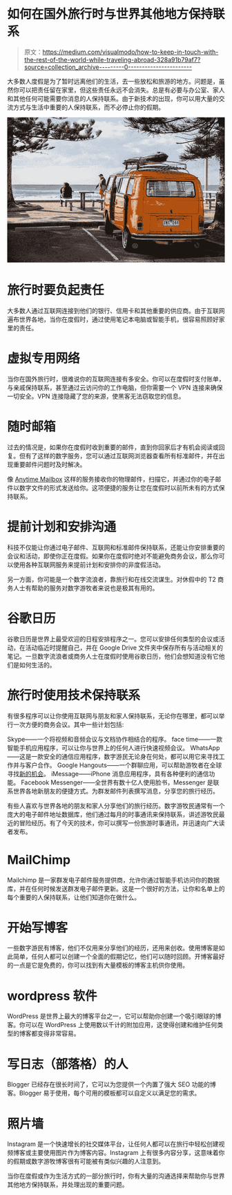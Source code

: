 # 如何在国外旅行时与世界其他地方保持联系

> 原文：<https://medium.com/visualmodo/how-to-keep-in-touch-with-the-rest-of-the-world-while-traveling-abroad-328a91b79af7?source=collection_archive---------0----------------------->

大多数人度假是为了暂时远离他们的生活，去一些放松和旅游的地方。问题是，虽然你可以把责任留在家里，但这些责任永远不会消失。总是有必要与办公室、家人和其他任何可能需要你消息的人保持联系。由于新技术的出现，你可以用大量的交流方式与生活中重要的人保持联系，而不必停止你的假期。

![](img/aa694cc6b931d618d8472d4bc1b64abe.png)

# 旅行时要负起责任

大多数人通过互联网连接到他们的银行、信用卡和其他重要的供应商。由于互联网遍布世界各地，当你在度假时，通过使用笔记本电脑或智能手机，很容易照顾好家里的责任。

# 虚拟专用网络

当你在国外旅行时，很难说你的互联网连接有多安全。你可以在度假时支付账单，与亲戚保持联系，甚至通过云访问你的工作电脑，但你需要一个 VPN 连接来确保一切安全。VPN 连接隐藏了您的来源，使黑客无法窃取您的信息。

# 随时邮箱

过去的情况是，如果你在度假时收到重要的邮件，直到你回家后才有机会阅读或回复。但有了这样的数字服务，您可以通过互联网浏览器查看所有标准邮件，并在出现重要邮件问题时及时解决。

像 [Anytime Mailbox](https://www.anytimemailbox.com/) 这样的服务接收你的物理邮件，扫描它，并通过你的电子邮件以数字文件的形式发送给你。这项便捷的服务让您在度假时以前所未有的方式保持联系。

# 提前计划和安排沟通

科技不仅能让你通过电子邮件、互联网和标准邮件保持联系，还能让你安排重要的会议和活动，即使你正在度假。如果你在度假时绝对不能避免商务会议，那么你可以使用各种互联网服务来提前计划和安排你的非度假活动。

另一方面，你可能是一个数字流浪者，靠旅行和在线交流谋生。对休假中的 T2 商务人士有帮助的服务对数字游牧者来说也是极其有用的。

# 谷歌日历

谷歌日历是世界上最受欢迎的日程安排程序之一。您可以安排任何类型的会议或活动，在活动临近时提醒自己，并在 Google Drive 文件夹中保存所有与活动相关的笔记。一旦数字流浪者或商务人士在度假时使用谷歌日历，他们会想知道没有它他们是如何生活的。

# 旅行时使用技术保持联系

有很多程序可以让你使用互联网与朋友和家人保持联系，无论你在哪里，都可以举行一次方便的商务会议。其中一些计划包括:

Skype——一个将视频和音频会议与文档协作相结合的程序。
face time——一款智能手机应用程序，可以让你与世界上的任何人进行快速视频会议。
WhatsApp——这是一款安全的通信应用程序，数字游民无论身在何处，都可以用它来寻找工作并与客户合作。
Google Hangouts——一个群聊应用，可以帮助游牧者在全球寻找[新的机会](https://www.entrepreneur.com/article/307252)。
iMessage——iPhone 消息应用程序，具有各种便利的通信功能。
Facebook Messenger——全世界有数十亿人使用脸书，Messenger 是联系世界各地新朋友的便捷方式。为群发邮件列表撰写消息，分享您的旅行经历。

有些人喜欢与世界各地的朋友和家人分享他们的旅行经历。数字游牧民通常有一个庞大的电子邮件地址数据库，他们通过每月的时事通讯来保持联系，讲述游牧民最近的冒险经历。有了今天的技术，你可以撰写一份旅游时事通讯，并迅速向广大读者发布。

# MailChimp

Mailchimp 是一家群发电子邮件服务提供商，允许你通过智能手机访问你的数据库，并在任何时候发送群发电子邮件更新。这是一个很好的方法，让你和名单上的每个重要的人保持联系，让他们知道你在做什么。

# 开始写博客

一些数字游民有博客，他们不仅用来分享他们的经历，还用来创收。使用博客是如此简单，任何人都可以创建一个全面的假期记忆，他们可以随时回顾。开博客最好的一点是它是免费的，你可以找到有大量模板的博客主机供你使用。

# wordpress 软件

WordPress 是世界上最大的博客平台之一，它可以帮助你创建一个吸引眼球的博客。你可以在 WordPress 上使用数以千计的附加应用，这使得创建和维护任何类型的博客都变得非常容易。

# 写日志（部落格）的人

Blogger 已经存在很长时间了，它可以为您提供一个内置了强大 SEO 功能的博客。Blogger 易于使用，每个可用的模板都可以自定义以满足您的需求。

# 照片墙

Instagram 是一个快速增长的社交媒体平台，让任何人都可以在旅行中轻松创建视频博客或主要使用图片作为博客内容。Instagram 上有很多内容分享，这意味着你的假期或数字游牧博客很有可能被有类似兴趣的人注意到。

当你在度假或作为生活方式的一部分旅行时，你有大量的沟通选择来帮助你与世界其他地方保持联系，并处理出现的重要问题。